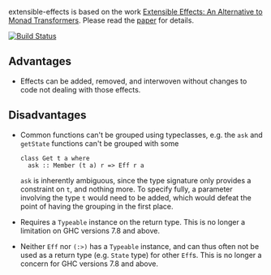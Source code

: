 extensible-effects is based on the work
[Extensible Effects: An Alternative to Monad Transformers](http://okmij.org/ftp/Haskell/extensible/).
Please read the [paper](http://okmij.org/ftp/Haskell/extensible/exteff.pdf) for details.

[![Build Status](https://travis-ci.org/suhailshergill/extensible-effects.svg?branch=master)](https://travis-ci.org/suhailshergill/extensible-effects)

## Advantages

  * Effects can be added, removed, and interwoven without changes to code not
    dealing with those effects.

## Disadvantages

  * Common functions can't be grouped using typeclasses, e.g.
    the `ask` and `getState` functions can't be grouped with some

        class Get t a where
          ask :: Member (t a) r => Eff r a

    `ask` is inherently ambiguous, since the type signature only provides
    a constraint on `t`, and nothing more. To specify fully, a parameter
    involving the type `t` would need to be added, which would defeat the point
    of having the grouping in the first place.

  * Requires a `Typeable` instance on the return type. This is no longer a
    limitation on GHC versions 7.8 and above.
  * Neither `Eff` nor `(:>)` has a `Typeable` instance, and can thus often not
    be used as a return type (e.g. `State` type) for other `Eff`s. This is no
    longer a concern for GHC versions 7.8 and above.

